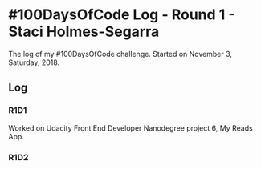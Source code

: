 # #100DaysOfCode Log - Round 1 - Staci Holmes-Segarra

The log of my #100DaysOfCode challenge. Started on November 3, Saturday, 2018.

## Log

### R1D1

Worked on Udacity Front End Developer Nanodegree project 6, My Reads App.

### R1D2
